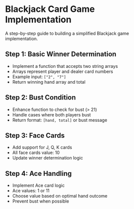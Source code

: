# Blackjack Card Game Implementation

A step-by-step guide to building a simplified Blackjack game implementation.

## Step 1: Basic Winner Determination
- Implement a function that accepts two string arrays
- Arrays represent player and dealer card numbers
- Example input: `["2", "7"]`
- Return winning hand array and total

## Step 2: Bust Condition
- Enhance function to check for bust (> 21)
- Handle cases where both players bust
- Return format: `[hand, total]` or bust message

## Step 3: Face Cards
- Add support for J, Q, K cards
- All face cards value: 10
- Update winner determination logic

## Step 4: Ace Handling
- Implement Ace card logic
- Ace values: 1 or 11
- Choose value based on optimal hand outcome
- Prevent bust when possible